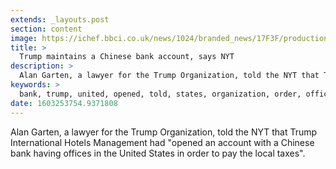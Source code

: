 ```yaml
--- 
extends: _layouts.post 
section: content 
image: https://ichef.bbci.co.uk/news/1024/branded_news/17F3F/production/_115011189_trumpandxihandshake.jpg 
title: > 
  Trump maintains a Chinese bank account, says NYT 
description: > 
  Alan Garten, a lawyer for the Trump Organization, told the NYT that Trump International Hotels Management had "opened an account with a Chinese bank having offices in the United States in order to pay the local taxes". 
keywords: > 
  bank, trump, united, opened, told, states, organization, order, offices, taxes, nyt, chinese, account, pay, maintains 
date: 1603253754.9371808 
--- 
```

<div><p>Alan Garten, a lawyer for the Trump Organization, told the NYT that Trump International Hotels Management had "opened an account with a Chinese bank having offices in the United States in order to pay the local taxes".</p></div>